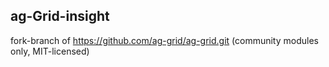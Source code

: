 ag-Grid-insight
------

fork-branch of https://github.com/ag-grid/ag-grid.git (community modules only, MIT-licensed)
